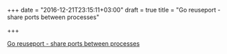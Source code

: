 +++
date = "2016-12-21T23:15:11+03:00"
draft = true
title = "Go reuseport - share ports between processes"

+++

<p><a href="https://github.com/kavu/go_reuseport">Go reuseport - share ports between processes</a></p>
